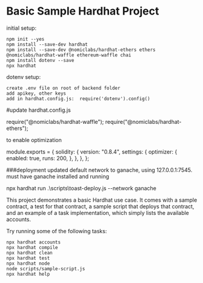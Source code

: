 # Basic Sample Hardhat Project

initial setup: 

```shell
npm init --yes
npm install --save-dev hardhat
npm install --save-dev @nomiclabs/hardhat-ethers ethers @nomiclabs/hardhat-waffle ethereum-waffle chai
npm install dotenv --save
npx hardhat
```

dotenv setup: 

```shell
create .env file on root of backend folder
add apikey, other keys
add in hardhat.config.js:  require('dotenv').config() 
```


#update hardhat.config.js 

require("@nomiclabs/hardhat-waffle");
require("@nomiclabs/hardhat-ethers");

to enable optimization

 module.exports = {
  solidity: {
    version: "0.8.4",
    settings: {
      optimizer: {
        enabled: true,
        runs: 200,
      },
    },
  },
};

###deployment
updated default network to ganache, using 127.0.0.1:7545.  must have ganache installed and running

npx hardhat run .\scripts\toast-deploy.js --network ganache


This project demonstrates a basic Hardhat use case. It comes with a sample contract, a test for that contract, a sample script that deploys that contract, and an example of a task implementation, which simply lists the available accounts.

Try running some of the following tasks:

```shell
npx hardhat accounts
npx hardhat compile
npx hardhat clean
npx hardhat test
npx hardhat node
node scripts/sample-script.js
npx hardhat help
```
